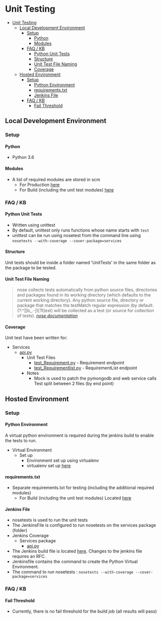 # Unit Testing

* [Unit Testing](#unit-testing)
  * [Local Development Environment](#local-development-environment)
    * [Setup](#setup)
      * [Python](#Python)
      * [Modules](#Modules)
    * [FAQ / KB](#faq--kb)
      * [Python Unit Tests](#Python-Unit-Tests)
      * [Structure](#Structure)
      * [Unit Test File Naming](#Unit-Test-File-Naming)
      * [Coverage](#Coverage)
  * [Hosted Environment](#hosted-environment)
    * [Setup](#setup-1)
      * [Python Environment](#Python-Environment)
      * [requirements.txt](#requirements.txt)
      * [Jenkins File](#Jenkins-File)
    * [FAQ / KB](#faq--kb-1)
      * [Fail Threshold](#Fail-Threshold)

## Local Development Environment

### Setup

#### Python

* Python 3.6

#### Modules

* A list of required modules are stored in scm
  * For Production [here](../src/requirements.txt)
  * For Build (including the unit test modules) [here](../src/pipelines/build/requirements.txt)

### FAQ / KB

#### Python Unit Tests

* Written using unittest
* By default, unittest only runs functions whose name starts with `test`
* unittest can be run using nosetest from the command line using `nosetests --with-coverage --cover-package=services`

#### Structure

Unit tests should be inside a folder named 'UnitTests' in the same folder as the package to be tested.

#### Unit Test File Naming

> nose collects tests automatically from python source files, directories and packages found in its working directory (which defaults to the current working directory). Any python source file, directory or package that matches the testMatch regular expression (by default: (?:^|[b_.-])[Tt]est) will be collected as a test (or source for collection of tests).
<cite>[nose documentation](https://nose.readthedocs.io/en/latest/usage.html#extended-usage)</cite>

#### Coverage

Unit test have been written for:

* Services
  * [api.py](../src/services/api.py)
    * Unit Test Files
      * [test_Requirement.py](../src/services/Unittests/test_Requirement.py) - Requirement endpoint
      * [test_Requirementlist.py](../src/services/Unittests/test_Requirementlist.py)  - RequirementList endpoint
    * Notes
      * Mock is used to patch the pymongodb and web service calls
  Test split between 2 files (by end point)

## Hosted Environment

### Setup

#### Python Environment

A virtual python environment is required during the jenkins build to enable the tests to run.

* Virtual Environment
  * Set up
    * Environment set up using virtualenv
    * virtualenv set up [here](./jenkinsvirtualenv.md)

#### requirements.txt

* Separate requirements.txt for testing (including the additional required modules)
  * For Build (including the unit test modules) Located [here](../src/pipelines/build/requirements.txt)

#### Jenkins File

* nosetests is used to run the unit tests
* The JenkinsFile is configured to run nosetests on the services package (folder)
* Jenkins Coverage
  * Services package
    * [api.py](../src/services/api.py)
* The Jenkins build file is located [here](../src/pipelines/build/Jenkinsfile). Changes to the jenkins file requires an RFC.
* Jenkinsfile contains the command to create the Python Virtual Environment.
* The command to run nosetests : `nosetests --with-coverage --cover-package=services`

### FAQ / KB

#### Fail Threshold

* Currently, there is no fail threshold for the build job (all results will pass)